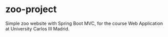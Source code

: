 # zoo-project
Simple zoo website with Spring Boot MVC, for the course Web Application at University Carlos III Madrid.

